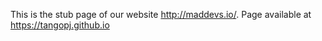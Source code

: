 This is the stub page of our website http://maddevs.io/.
 Page available at https://tangopj.github.io
